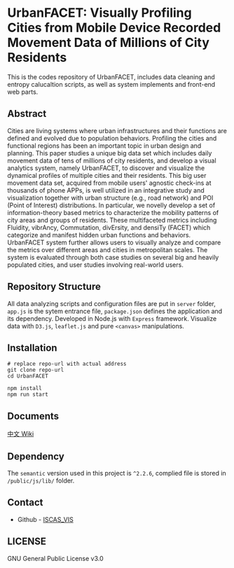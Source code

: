 # UrbanFACET: Visually Profiling Cities from Mobile Device Recorded Movement Data of Millions of City Residents


This is the codes repository of UrbanFACET, includes data cleaning and entropy calucaltion scripts, as well as system implements and front-end web parts.

## Abstract

Cities are living systems where urban infrastructures and their functions are defined and evolved due to population behaviors. Profiling the cities and functional regions has been an important topic in urban design and planning. This paper studies a unique big data set which includes daily movement data of tens of millions of city residents, and develop a visual analytics system, namely UrbanFACET, to discover and visualize the dynamical profiles of multiple cities and their residents. This big user movement data set, acquired from mobile users' agnostic check-ins at thousands of phone APPs, is well utilized in an integrative study and visualization together with urban structure (e.g., road network) and POI (Point of Interest) distributions. In particular, we novelly develop a set of information-theory based metrics to characterize the mobility patterns of city areas and groups of residents. These multifaceted metrics including Fluidity, vibrAncy, Commutation, divErsity, and densiTy (FACET) which categorize and manifest hidden urban functions and behaviors. UrbanFACET system further allows users to visually analyze and compare the metrics over different areas and cities in metropolitan scales. The system is evaluated through both case studies on several big and heavily populated cities, and user studies involving real-world users.

## Repository Structure

All data analyzing scripts and configuration files are put in `server` folder, `app.js` is the sytem entrance file, `package.json` defines the application and its dependency. Developed in Node.js with `Express` framework. Visualize data with `D3.js`, `leaflet.js` and pure `<canvas>` manipulations.

## Installation

```
# replace repo-url with actual address
git clone repo-url 
cd UrbanFACET

npm install
npm run start
```

## Documents

[中文 Wiki](./WIKI.md)

## Dependency

The `semantic` version used in this project is `^2.2.6`, complied file is stored in `/public/js/lib/` folder.

## Contact

* Github - [ISCAS_VIS](https://github.com/visdata)

## LICENSE

GNU General Public License v3.0
